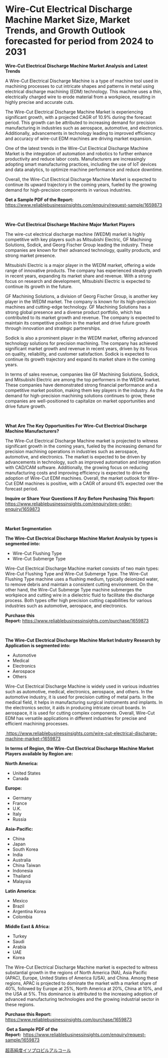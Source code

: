 <p><h1>Wire-Cut Electrical Discharge Machine Market Size, Market Trends, and Growth Outlook forecasted for period from 2024 to 2031</h1></p><p><strong>Wire-Cut Electrical Discharge Machine Market Analysis and Latest Trends</strong></p>
<p><p>A Wire-Cut Electrical Discharge Machine is a type of machine tool used in machining processes to cut intricate shapes and patterns in metal using electrical discharge machining (EDM) technology. This machine uses a thin, electrically charged wire to erode material from a workpiece, resulting in highly precise and accurate cuts.</p><p>The Wire-Cut Electrical Discharge Machine Market is experiencing significant growth, with a projected CAGR of 10.9% during the forecast period. This growth can be attributed to increasing demand for precision manufacturing in industries such as aerospace, automotive, and electronics. Additionally, advancements in technology leading to improved efficiency and accuracy of wire-cut EDM machines are driving market expansion.</p><p>One of the latest trends in the Wire-Cut Electrical Discharge Machine Market is the integration of automation and robotics to further enhance productivity and reduce labor costs. Manufacturers are increasingly adopting smart manufacturing practices, including the use of IoT devices and data analytics, to optimize machine performance and reduce downtime.</p><p>Overall, the Wire-Cut Electrical Discharge Machine Market is expected to continue its upward trajectory in the coming years, fueled by the growing demand for high-precision components in various industries.</p></p>
<p><strong>Get a Sample PDF of the Report:&nbsp;</strong> <a href="https://www.reliablebusinessinsights.com/enquiry/request-sample/1659873">https://www.reliablebusinessinsights.com/enquiry/request-sample/1659873</a></p>
<p>&nbsp;</p>
<p><strong>Wire-Cut Electrical Discharge Machine Major Market Players</strong></p>
<p><p>The wire-cut electrical discharge machine (WEDM) market is highly competitive with key players such as Mitsubishi Electric, GF Machining Solutions, Sodick, and Georg Fischer Group leading the industry. These companies are known for their advanced technology, quality products, and strong market presence.</p><p>Mitsubishi Electric is a major player in the WEDM market, offering a wide range of innovative products. The company has experienced steady growth in recent years, expanding its market share and revenue. With a strong focus on research and development, Mitsubishi Electric is expected to continue its growth in the future.</p><p>GF Machining Solutions, a division of Georg Fischer Group, is another key player in the WEDM market. The company is known for its high-precision machines and cutting-edge technology. GF Machining Solutions has a strong global presence and a diverse product portfolio, which has contributed to its market growth and revenue. The company is expected to maintain its competitive position in the market and drive future growth through innovation and strategic partnerships.</p><p>Sodick is also a prominent player in the WEDM market, offering advanced technology solutions for precision machining. The company has achieved significant market growth and revenue in recent years, driven by its focus on quality, reliability, and customer satisfaction. Sodick is expected to continue its growth trajectory and expand its market share in the coming years.</p><p>In terms of sales revenue, companies like GF Machining Solutions, Sodick, and Mitsubishi Electric are among the top performers in the WEDM market. These companies have demonstrated strong financial performance and a competitive market position, making them key players in the industry. As the demand for high-precision machining solutions continues to grow, these companies are well-positioned to capitalize on market opportunities and drive future growth.</p></p>
<p>&nbsp;</p>
<p><strong>What Are The Key Opportunities For Wire-Cut Electrical Discharge Machine Manufacturers?</strong></p>
<p><p>The Wire-Cut Electrical Discharge Machine market is projected to witness significant growth in the coming years, fueled by the increasing demand for precision machining operations in industries such as aerospace, automotive, and electronics. The market is expected to be driven by advancements in technology, such as improved automation and integration with CAD/CAM software. Additionally, the growing focus on reducing manufacturing costs and improving efficiency is expected to drive the adoption of Wire-Cut EDM machines. Overall, the market outlook for Wire-Cut EDM machines is positive, with a CAGR of around 6% expected over the forecast period.</p></p>
<p><strong>Inquire or Share Your Questions If Any Before Purchasing This Report:</strong> <a href="https://www.reliablebusinessinsights.com/enquiry/pre-order-enquiry/1659873">https://www.reliablebusinessinsights.com/enquiry/pre-order-enquiry/1659873</a></p>
<p>&nbsp;</p>
<p><strong>Market Segmentation</strong></p>
<p><strong>The Wire-Cut Electrical Discharge Machine Market Analysis by types is segmented into:</strong></p>
<p><ul><li>Wire-Cut Flushing Type</li><li>Wire-Cut Submerge Type</li></ul></p>
<p><p>Wire-Cut Electrical Discharge Machine market consists of two main types: Wire-Cut Flushing Type and Wire-Cut Submerge Type. The Wire-Cut Flushing Type machine uses a flushing medium, typically deionized water, to remove debris and maintain a consistent cutting environment. On the other hand, the Wire-Cut Submerge Type machine submerges the workpiece and cutting wire in a dielectric fluid to facilitate the discharge process. Both types offer high precision cutting capabilities for various industries such as automotive, aerospace, and electronics.</p></p>
<p><strong>Purchase this Report:&nbsp;</strong><a href="https://www.reliablebusinessinsights.com/purchase/1659873">https://www.reliablebusinessinsights.com/purchase/1659873</a></p>
<p>&nbsp;</p>
<p><strong>The Wire-Cut Electrical Discharge Machine Market Industry Research by Application is segmented into:</strong></p>
<p><ul><li>Automotive</li><li>Medical</li><li>Electronics</li><li>Aerospace</li><li>Others</li></ul></p>
<p><p>Wire-Cut Electrical Discharge Machine is widely used in various industries such as automotive, medical, electronics, aerospace, and others. In the automotive industry, it is used for precision cutting of metal parts. In the medical field, it helps in manufacturing surgical instruments and implants. In the electronics sector, it aids in producing intricate circuit boards. In aerospace, it is used for cutting complex components. Overall, Wire-Cut EDM has versatile applications in different industries for precise and efficient machining processes.</p></p>
<p><a href="https://www.reliablebusinessinsights.com/wire-cut-electrical-discharge-machine-market-r1659873">&nbsp;https://www.reliablebusinessinsights.com/wire-cut-electrical-discharge-machine-market-r1659873</a></p>
<p><strong>In terms of Region, the Wire-Cut Electrical Discharge Machine Market Players available by Region are:</strong></p>
<p>
    <p> <strong> North America: </strong>
        <ul>
            <li>United States</li>
            <li>Canada</li>
        </ul>
        </p> 
    <p> <strong> Europe: </strong>
        <ul>
            <li>Germany</li>
            <li>France</li>
            <li>U.K.</li>
            <li>Italy</li>
            <li>Russia</li>
        </ul>
        </p> 
    <p> <strong> Asia-Pacific: </strong>
        <ul>
            <li>China</li>
            <li>Japan</li>
            <li>South Korea</li>
            <li>India</li>
            <li>Australia</li>
            <li>China Taiwan</li>
            <li>Indonesia</li>
            <li>Thailand</li>
            <li>Malaysia</li>
        </ul>
        </p> 
    <p> <strong> Latin America: </strong>
        <ul>
            <li>Mexico</li>
            <li>Brazil</li>
            <li>Argentina Korea</li>
            <li>Colombia</li>
        </ul>
        </p> 
    <p> <strong> Middle East & Africa: </strong>
        <ul>
            <li>Turkey</li>
            <li>Saudi</li>
            <li>Arabia</li>
            <li>UAE</li>
            <li>Korea</li>
        </ul>
    </p>
    </p>
<p><p>The Wire-Cut Electrical Discharge Machine market is expected to witness substantial growth in the regions of North America (NA), Asia Pacific (APAC), Europe, United States of America (USA), and China. Among these regions, APAC is projected to dominate the market with a market share of 40%, followed by Europe at 25%, North America at 20%, China at 10%, and the USA at 5%. This dominance is attributed to the increasing adoption of advanced manufacturing technologies and the growing industrial sector in these regions.</p></p>
<p><strong>Purchase this Report: </strong><a href="https://www.reliablebusinessinsights.com/purchase/1659873">https://www.reliablebusinessinsights.com/purchase/1659873</a></p>
<p>&nbsp;<strong>Get a Sample PDF of the Report:&nbsp;&nbsp;</strong><a href="https://www.reliablebusinessinsights.com/enquiry/request-sample/1659873">https://www.reliablebusinessinsights.com/enquiry/request-sample/1659873</a></p>
<p><strong></strong></p>
<p><p><a href="https://github.com/oqoeusbvpadwjs08/Market-Research-Report-List-2/blob/main/4150174117894.md">超高純度イソプロピルアルコール</a></p></p>